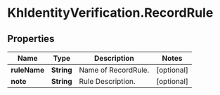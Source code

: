 # KhIdentityVerification.RecordRule

## Properties

Name | Type | Description | Notes
------------ | ------------- | ------------- | -------------
**ruleName** | **String** | Name of RecordRule. | [optional] 
**note** | **String** | Rule Description. | [optional] 


